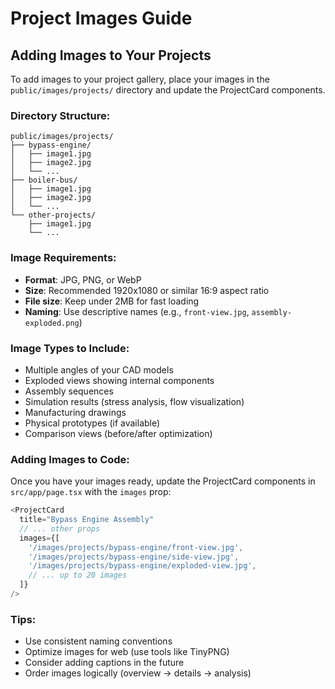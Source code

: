# Project Images Guide

## Adding Images to Your Projects

To add images to your project gallery, place your images in the `public/images/projects/` directory and update the ProjectCard components.

### Directory Structure:
```
public/images/projects/
├── bypass-engine/
│   ├── image1.jpg
│   ├── image2.jpg
│   └── ...
├── boiler-bus/
│   ├── image1.jpg
│   ├── image2.jpg
│   └── ...
└── other-projects/
    ├── image1.jpg
    └── ...
```

### Image Requirements:
- **Format**: JPG, PNG, or WebP
- **Size**: Recommended 1920x1080 or similar 16:9 aspect ratio
- **File size**: Keep under 2MB for fast loading
- **Naming**: Use descriptive names (e.g., `front-view.jpg`, `assembly-exploded.png`)

### Image Types to Include:
- Multiple angles of your CAD models
- Exploded views showing internal components  
- Assembly sequences
- Simulation results (stress analysis, flow visualization)
- Manufacturing drawings
- Physical prototypes (if available)
- Comparison views (before/after optimization)

### Adding Images to Code:
Once you have your images ready, update the ProjectCard components in `src/app/page.tsx` with the `images` prop:

```typescript
<ProjectCard
  title="Bypass Engine Assembly"
  // ... other props
  images={[
    '/images/projects/bypass-engine/front-view.jpg',
    '/images/projects/bypass-engine/side-view.jpg',
    '/images/projects/bypass-engine/exploded-view.jpg',
    // ... up to 20 images
  ]}
/>
```

### Tips:
- Use consistent naming conventions
- Optimize images for web (use tools like TinyPNG)
- Consider adding captions in the future
- Order images logically (overview → details → analysis)